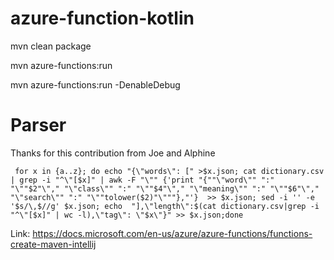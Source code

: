 # azure-function-kotlin

 mvn clean package
 
 mvn azure-functions:run
 
 mvn azure-functions:run -DenableDebug


# Parser
Thanks for this contribution from Joe and Alphine
```shell
 for x in {a..z}; do echo "{\"words\": [" >$x.json; cat dictionary.csv | grep -i "^\"[$x]" | awk -F "\"" {'print "{""\"word\"" ":" "\""$2"\"," "\"class\"" ":" "\""$4"\"," "\"meaning\"" ":" "\""$6"\"," "\"search\"" ":" "\""tolower($2)"\"""},"'}  >> $x.json; sed -i '' -e '$s/\,$//g' $x.json; echo  "],\"length\":$(cat dictionary.csv|grep -i "^\"[$x]" | wc -l),\"tag\": \"$x\"}" >> $x.json;done
```
 
Link:
https://docs.microsoft.com/en-us/azure/azure-functions/functions-create-maven-intellij


